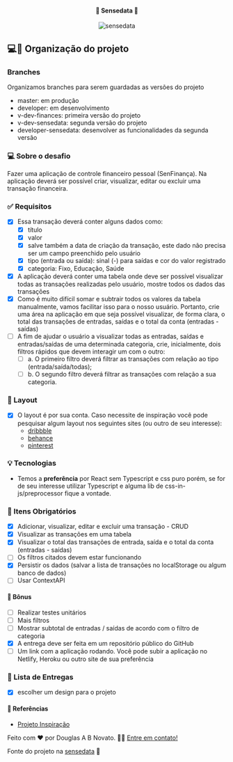 <h4 align="center"> 
	🚧 Sensedata 🚀
</h4>

<p align="center" style="display: flex; align-items: flex-start; justify-content: center;">
  <img alt="sensedata" title="#sensedata" src="./.github/template.png">
</p>    

## 💻🔖 Organização do projeto

### Branches

Organizamos branches para serem guardadas as versões do projeto
- master: em produção
- developer: em desenvolvimento
- v-dev-finances: primeira versão do projeto
- v-dev-sensedata: segunda versão do projeto
- developer-sensedata: desenvolver as funcionalidades da segunda versão

### 💻 Sobre o desafio

Fazer uma aplicação de controle financeiro pessoal (SenFinança). Na aplicação deverá ser possível criar, visualizar, editar ou excluir uma transação financeira.

### ✅ Requisitos

- [x] Essa transação deverá conter alguns dados como: 
  - [x] título  
  - [x] valor 
  - [x] salve também a data de criação da transação, este dado não precisa ser um campo preenchido pelo usuário
  - [x] tipo (entrada ou saída): sinal (-) para saídas e cor do valor registrado
  - [x] categoria: Fixo, Educação, Saúde
- [x] A aplicação deverá conter uma tabela onde deve ser possível visualizar todas as transações realizadas pelo usuário, mostre todos os dados das transações
- [x] Como é muito difícil somar e subtrair todos os valores da tabela manualmente, vamos facilitar isso para o nosso usuário. Portanto, crie uma área na aplicação em que seja possível visualizar, de forma clara, o total das transações de entradas, saídas e o total da conta (entradas - saídas)
- [ ] A fim de ajudar o usuário a visualizar todas as entradas, saídas e entradas/saídas de uma determinada categoria, crie, inicialmente, dois filtros rápidos que devem interagir um com o outro:
  - [ ] a. O primeiro filtro deverá filtrar as transações com relação ao tipo
  (entrada/saída/todas);
  - [ ] b. O segundo filtro deverá filtrar as transações com relação a sua
  categoria.

### 🎨 Layout

- [x] O layout é por sua conta. Caso necessite de inspiração você pode pesquisar algum layout nos seguintes sites (ou outro de seu interesse):
  - [dribbble](https://dribbble.com/) 
  - [behance](https://www.behance.net/) 
  - [pinterest](https://br.pinterest.com/) 

### 💡 Tecnologias  

- Temos a **preferência** por React sem Typescript e css puro porém, se for de seu interesse utilizar Typescript e alguma lib de css-in-js/preprocessor fique a vontade.

### 🚀 Itens Obrigatórios

- [x] Adicionar, visualizar, editar e excluir uma transação - CRUD
- [x] Visualizar as transações em uma tabela
- [x] Visualizar o total das transações de entrada, saída e o total da conta (entradas - saídas)
- [ ] Os filtros citados devem estar funcionando
- [x] Persistir os dados (salvar a lista de transações no localStorage ou algum banco de dados)
- [ ] Usar ContextAPI

#### 🚀 Bônus

- [ ] Realizar testes unitários
- [ ] Mais filtros
- [ ] Mostrar subtotal de entradas / saídas de acordo com o filtro de categoria
- [x] A entrega deve ser feita em um repositório público do GitHub
- [ ] Um link com a aplicação rodando. Você pode subir a aplicação no Netlify, Heroku ou outro site de sua preferência
 
### 📅 Lista de Entregas

- [x] escolher um design para o projeto

#### 📅 Referências

- [Projeto Inspiração](https://senfinanca-sensedata.netlify.app/)

Feito com ❤️ por Douglas A B Novato. 👋🏽 [Entre em contato!](https://www.linkedin.com/in/douglasabnovato/)
 
Fonte do projeto na [sensedata](https://sensedata.com.br/) 👋  